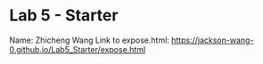# Lab 5 - Starter
Name: Zhicheng Wang
Link to expose.html: https://jackson-wang-0.github.io/Lab5_Starter/expose.html
